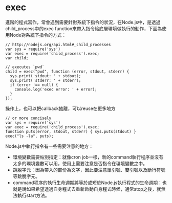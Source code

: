 exec
====

進階的程式寫作，常會遇到需要針對系統下指令的狀況，在Node.js中，是透過child_process中的exec function來帶入指令給底層環境做執行的動作，下面為使用Node對系統下指令的方式：

```
// http://nodejs.org/api.html#_child_processes
var sys = require('sys')
var exec = require('child_process').exec;
var child;

// executes `pwd`
child = exec("pwd", function (error, stdout, stderr) {
  sys.print('stdout: ' + stdout);
  sys.print('stderr: ' + stderr);
  if (error !== null) {
    console.log('exec error: ' + error);
  }
});
```

操作上，也可以把callback抽離，可以reuse在更多地方

```
// or more concisely
var sys = require('sys')
var exec = require('child_process').exec;
function puts(error, stdout, stderr) { sys.puts(stdout) }
exec("ls -la", puts);
```

Node.js中執行指令有一些需要注意的地方：

* 環境變數需要帖別指定：就像cron job一樣，新的command執行程序並沒有太多的環境變數可以用，使用上需要注意是否指令在環境變數之中。
* 跳脫字元：因為帶入的部份為文字，因此要注意單引號、雙引號以及斷行符號等跳脫字元。
* command程序的執行生命週期將等於或短於Node.js執行程式的生命週期：也就是說如果希望透過自身程式去重新啟動自身程式時候，通常stop之後，就無法執行start方法。